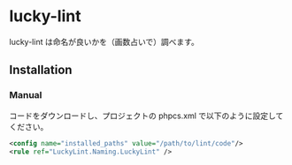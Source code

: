 # lucky-lint

lucky-lint は命名が良いかを（画数占いで）調べます。

## Installation
### Manual
コードをダウンロードし、プロジェクトの phpcs.xml で以下のように設定してください。

```xml
<config name="installed_paths" value="/path/to/lint/code"/>
<rule ref="LuckyLint.Naming.LuckyLint" />
```
